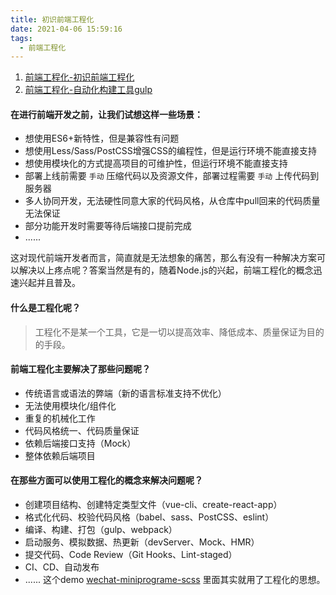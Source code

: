 ```yaml
---
title: 初识前端工程化
date: 2021-04-06 15:59:16
tags:
  - 前端工程化
---
```


1. [前端工程化-初识前端工程化]()
2. [前端工程化-自动化构建工具gulp]()

#### 在进行前端开发之前，让我们试想这样一些场景：
  - 想使用ES6+新特性，但是兼容性有问题
  - 想使用Less/Sass/PostCSS增强CSS的编程性，但是运行环境不能直接支持
  - 想使用模块化的方式提高项目的可维护性，但运行环境不能直接支持
  - 部署上线前需要 `手动` 压缩代码以及资源文件，部署过程需要 `手动` 上传代码到服务器
  - 多人协同开发，无法硬性同意大家的代码风格，从仓库中pull回来的代码质量无法保证
  - 部分功能开发时需要等待后端接口提前完成
  - ......

这对现代前端开发者而言，简直就是无法想象的痛苦，那么有没有一种解决方案可以解决以上疼点呢？答案当然是有的，随着Node.js的兴起，前端工程化的概念迅速兴起并且普及。

#### 什么是工程化呢？
> 工程化不是某一个工具，它是一切以提高效率、降低成本、质量保证为目的的手段。

#### 前端工程化主要解决了那些问题呢？
  - 传统语言或语法的弊端（新的语言标准支持不优化）
  - 无法使用模块化/组件化
  - 重复的机械化工作
  - 代码风格统一、代码质量保证
  - 依赖后端接口支持（Mock）
  - 整体依赖后端项目

#### 在那些方面可以使用工程化的概念来解决问题呢？
  - 创建项目结构、创建特定类型文件（vue-cli、create-react-app）
  - 格式化代码、校验代码风格（babel、sass、PostCSS、eslint）
  - 编译、构建、打包（gulp、webpack）
  - 启动服务、模拟数据、热更新（devServer、Mock、HMR）
  - 提交代码、Code Review（Git Hooks、Lint-staged）
  - CI、CD、自动发布
  - ......
这个demo [wechat-miniprograme-scss](https://github.com/yushengyuan1993/wechat-miniprogram-scss) 里面其实就用了工程化的思想。